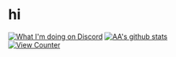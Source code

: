 # hi
[![What I'm doing on Discord](https://gt.bigdumb.gq/api/badge/373833473091436546?gradient=false&color1=000000&textcolor=ffffff&font=Arial&gradient=false&borderradius=15&bordercolor=ffffff&borderwidth=3)](#)
[![AA's github stats](https://github-readme-stats-umber.vercel.app/api?username=adoesgit&show_icons=true&theme=dark)](#)\
[![View Counter](https://komarev.com/ghpvc/?username=ADoesGit)](#)
